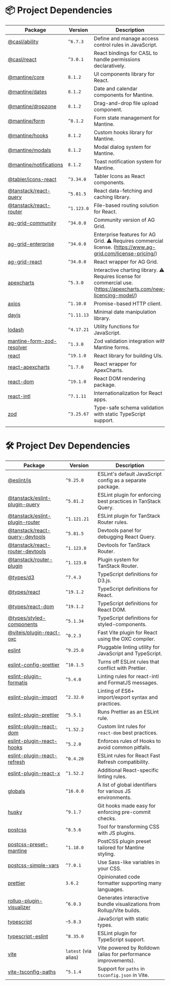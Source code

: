 # 📦 Project Dependencies

| Package                                                                              | Version    | Description                                                                                                        |
| ------------------------------------------------------------------------------------ | ---------- | ------------------------------------------------------------------------------------------------------------------ |
| [@casl/ability](https://www.npmjs.com/package/@casl/ability)                         | `^6.7.3`   | Define and manage access control rules in JavaScript.                                                              |
| [@casl/react](https://www.npmjs.com/package/@casl/react)                             | `^3.0.1`   | React bindings for CASL to handle permissions declaratively.                                                       |
| [@mantine/core](https://www.npmjs.com/package/@mantine/core)                         | `8.1.2`    | UI components library for React.                                                                                   |
| [@mantine/dates](https://www.npmjs.com/package/@mantine/dates)                       | `8.1.2`    | Date and calendar components for Mantine.                                                                          |
| [@mantine/dropzone](https://www.npmjs.com/package/@mantine/dropzone)                 | `8.1.2`    | Drag-and-drop file upload component.                                                                               |
| [@mantine/form](https://www.npmjs.com/package/@mantine/form)                         | `^8.1.2`   | Form state management for Mantine.                                                                                 |
| [@mantine/hooks](https://www.npmjs.com/package/@mantine/hooks)                       | `8.1.2`    | Custom hooks library for Mantine.                                                                                  |
| [@mantine/modals](https://www.npmjs.com/package/@mantine/modals)                     | `8.1.2`    | Modal dialog system for Mantine.                                                                                   |
| [@mantine/notifications](https://www.npmjs.com/package/@mantine/notifications)       | `8.1.2`    | Toast notification system for Mantine.                                                                             |
| [@tabler/icons-react](https://www.npmjs.com/package/@tabler/icons-react)             | `^3.34.0`  | Tabler Icons as React components.                                                                                  |
| [@tanstack/react-query](https://www.npmjs.com/package/@tanstack/react-query)         | `^5.81.5`  | React data-fetching and caching library.                                                                           |
| [@tanstack/react-router](https://www.npmjs.com/package/@tanstack/react-router)       | `^1.123.0` | File-based routing solution for React.                                                                             |
| [ag-grid-community](https://www.npmjs.com/package/ag-grid-community)                 | `^34.0.0`  | Community version of AG Grid.                                                                                      |
| [ag-grid-enterprise](https://www.npmjs.com/package/ag-grid-enterprise)               | `^34.0.0`  | Enterprise features for AG Grid. ⚠️ Requires commercial license. (https://www.ag-grid.com/license-pricing/)        |
| [ag-grid-react](https://www.npmjs.com/package/ag-grid-react)                         | `^34.0.0`  | React wrapper for AG Grid.                                                                                         |
| [apexcharts](https://www.npmjs.com/package/apexcharts)                               | `^5.3.0`   | Interactive charting library. ⚠️ Requires license for commercial use.(https://apexcharts.com/new-licencing-model/) |
| [axios](https://www.npmjs.com/package/axios)                                         | `^1.10.0`  | Promise-based HTTP client.                                                                                         |
| [dayjs](https://www.npmjs.com/package/dayjs)                                         | `^1.11.13` | Minimal date manipulation library.                                                                                 |
| [lodash](https://www.npmjs.com/package/lodash)                                       | `^4.17.21` | Utility functions for JavaScript.                                                                                  |
| [mantine-form-zod-resolver](https://www.npmjs.com/package/mantine-form-zod-resolver) | `^1.3.0`   | Zod validation integration with Mantine forms.                                                                     |
| [react](https://www.npmjs.com/package/react)                                         | `^19.1.0`  | React library for building UIs.                                                                                    |
| [react-apexcharts](https://www.npmjs.com/package/react-apexcharts)                   | `^1.7.0`   | React wrapper for ApexCharts.                                                                                      |
| [react-dom](https://www.npmjs.com/package/react-dom)                                 | `^19.1.0`  | React DOM rendering package.                                                                                       |
| [react-intl](https://www.npmjs.com/package/react-intl)                               | `^7.1.11`  | Internationalization for React apps.                                                                               |
| [zod](https://www.npmjs.com/package/zod)                                             | `^3.25.67` | Type-safe schema validation with static TypeScript support.                                                        |
|                                                                                      |

# 🛠️ Project Dev Dependencies

| Package                                                                                          | Version              | Description                                                          |
| ------------------------------------------------------------------------------------------------ | -------------------- | -------------------------------------------------------------------- |
| [@eslint/js](https://www.npmjs.com/package/@eslint/js)                                           | `^9.25.0`            | ESLint's default JavaScript config as a separate package.            |
| [@tanstack/eslint-plugin-query](https://www.npmjs.com/package/@tanstack/eslint-plugin-query)     | `^5.81.2`            | ESLint plugin for enforcing best practices in TanStack Query.        |
| [@tanstack/eslint-plugin-router](https://www.npmjs.com/package/@tanstack/eslint-plugin-router)   | `^1.121.21`          | ESLint plugin for TanStack Router rules.                             |
| [@tanstack/react-query-devtools](https://www.npmjs.com/package/@tanstack/react-query-devtools)   | `^5.81.5`            | Devtools panel for debugging React Query.                            |
| [@tanstack/react-router-devtools](https://www.npmjs.com/package/@tanstack/react-router-devtools) | `^1.123.0`           | Devtools for TanStack Router.                                        |
| [@tanstack/router-plugin](https://www.npmjs.com/package/@tanstack/router-plugin)                 | `^1.123.0`           | Plugin system for TanStack Router.                                   |
| [@types/d3](https://www.npmjs.com/package/@types/d3)                                             | `^7.4.3`             | TypeScript definitions for D3.js.                                    |
| [@types/react](https://www.npmjs.com/package/@types/react)                                       | `^19.1.2`            | TypeScript definitions for React.                                    |
| [@types/react-dom](https://www.npmjs.com/package/@types/react-dom)                               | `^19.1.2`            | TypeScript definitions for React DOM.                                |
| [@types/styled-components](https://www.npmjs.com/package/@types/styled-components)               | `^5.1.34`            | TypeScript definitions for styled-components.                        |
| [@vitejs/plugin-react-oxc](https://www.npmjs.com/package/@vitejs/plugin-react-oxc)               | `^0.2.3`             | Fast Vite plugin for React using the OXC compiler.                   |
| [eslint](https://www.npmjs.com/package/eslint)                                                   | `^9.25.0`            | Pluggable linting utility for JavaScript and TypeScript.             |
| [eslint-config-prettier](https://www.npmjs.com/package/eslint-config-prettier)                   | `^10.1.5`            | Turns off ESLint rules that conflict with Prettier.                  |
| [eslint-plugin-formatjs](https://www.npmjs.com/package/eslint-plugin-formatjs)                   | `^5.4.0`             | Linting rules for react-intl and FormatJS messages.                  |
| [eslint-plugin-import](https://www.npmjs.com/package/eslint-plugin-import)                       | `^2.32.0`            | Linting of ES6+ import/export syntax and practices.                  |
| [eslint-plugin-prettier](https://www.npmjs.com/package/eslint-plugin-prettier)                   | `^5.5.1`             | Runs Prettier as an ESLint rule.                                     |
| [eslint-plugin-react-dom](https://www.npmjs.com/package/eslint-plugin-react-dom)                 | `^1.52.2`            | Custom lint rules for `react-dom` best practices.                    |
| [eslint-plugin-react-hooks](https://www.npmjs.com/package/eslint-plugin-react-hooks)             | `^5.2.0`             | Enforces rules of Hooks to avoid common pitfalls.                    |
| [eslint-plugin-react-refresh](https://www.npmjs.com/package/eslint-plugin-react-refresh)         | `^0.4.20`            | ESLint rules for React Fast Refresh compatibility.                   |
| [eslint-plugin-react-x](https://www.npmjs.com/package/eslint-plugin-react-x)                     | `^1.52.2`            | Additional React-specific linting rules.                             |
| [globals](https://www.npmjs.com/package/globals)                                                 | `^16.0.0`            | A list of global identifiers for various JS environments.            |
| [husky](https://www.npmjs.com/package/husky)                                                     | `^9.1.7`             | Git hooks made easy for enforcing pre-commit checks.                 |
| [postcss](https://www.npmjs.com/package/postcss)                                                 | `^8.5.6`             | Tool for transforming CSS with JS plugins.                           |
| [postcss-preset-mantine](https://www.npmjs.com/package/postcss-preset-mantine)                   | `^1.18.0`            | PostCSS plugin preset tailored for Mantine styling.                  |
| [postcss-simple-vars](https://www.npmjs.com/package/postcss-simple-vars)                         | `^7.0.1`             | Use Sass-like variables in your CSS.                                 |
| [prettier](https://www.npmjs.com/package/prettier)                                               | `3.6.2`              | Opinionated code formatter supporting many languages.                |
| [rollup-plugin-visualizer](https://www.npmjs.com/package/rollup-plugin-visualizer)               | `^6.0.3`             | Generates interactive bundle visualizations from Rollup/Vite builds. |
| [typescript](https://www.npmjs.com/package/typescript)                                           | `~5.8.3`             | JavaScript with static types.                                        |
| [typescript-eslint](https://www.npmjs.com/package/typescript-eslint)                             | `^8.35.0`            | ESLint plugin for TypeScript support.                                |
| [vite](https://www.npmjs.com/package/rolldown-vite)                                              | `latest` (via alias) | Vite powered by Rolldown (alias for performance improvements).       |
| [vite-tsconfig-paths](https://www.npmjs.com/package/vite-tsconfig-paths)                         | `^5.1.4`             | Support for `paths` in `tsconfig.json` in Vite.                      |
